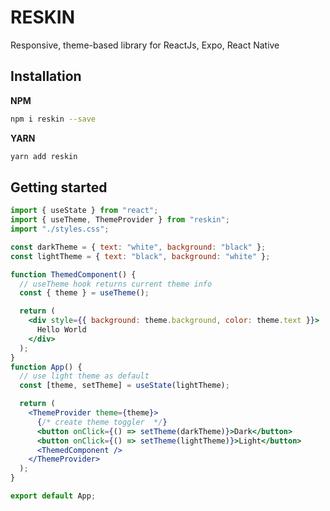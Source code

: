 # RESKIN

Responsive, theme-based library for ReactJs, Expo, React Native

## Installation

**NPM**

```bash
npm i reskin --save
```

**YARN**

```bash
yarn add reskin
```

## Getting started

```jsx
import { useState } from "react";
import { useTheme, ThemeProvider } from "reskin";
import "./styles.css";

const darkTheme = { text: "white", background: "black" };
const lightTheme = { text: "black", background: "white" };

function ThemedComponent() {
  // useTheme hook returns current theme info
  const { theme } = useTheme();

  return (
    <div style={{ background: theme.background, color: theme.text }}>
      Hello World
    </div>
  );
}
function App() {
  // use light theme as default
  const [theme, setTheme] = useState(lightTheme);

  return (
    <ThemeProvider theme={theme}>
      {/* create theme toggler  */}
      <button onClick={() => setTheme(darkTheme)}>Dark</button>
      <button onClick={() => setTheme(lightTheme)}>Light</button>
      <ThemedComponent />
    </ThemeProvider>
  );
}

export default App;
```
